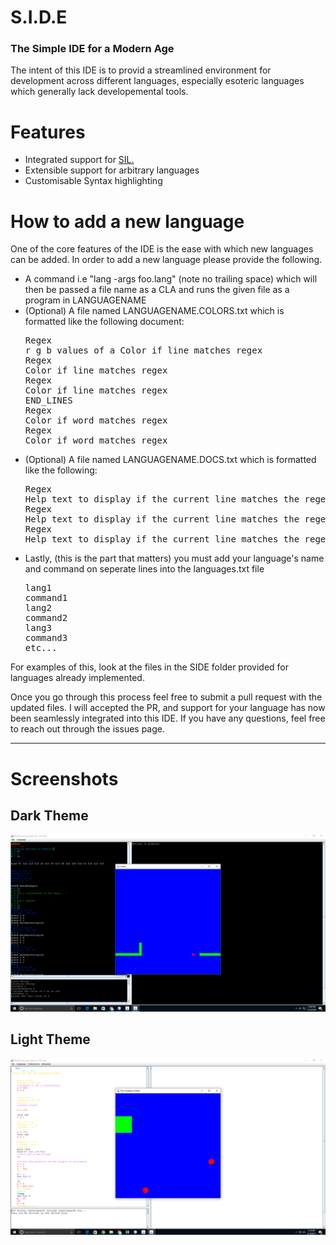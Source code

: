 # S.I.D.E
### The Simple IDE for a Modern Age

The intent of this IDE is to provid a streamlined environment for development across different languages, especially esoteric languages
which generally lack developemental tools. 

<h1>Features</h1>
<ul>
<li>
Integrated support for <a href="https://github.com/rjhunjhunwala/SIL-S.I.L.O.S">SIL.</a>
</li>
<li>Extensible support for arbitrary languages </li>
<li>Customisable Syntax highlighting</li>
</ul>

<h1>How to add a new language</h1>
One of the core features of the IDE is the ease with which new languages can be added. In order to add a new language please provide the following.
<ul>
<li> A command i.e "lang -args foo.lang" (note no trailing space) which will then be passed a file name as a CLA and runs the given file as a program in LANGUAGENAME</li>
</li>
<li> (Optional) A file named LANGUAGENAME.COLORS.txt which is formatted like the following document:
<pre>
Regex 
r g b values of a Color if line matches regex
Regex 
Color if line matches regex 
Regex 
Color if line matches regex 
END_LINES 
Regex 
Color if word matches regex 
Regex 
Color if word matches regex 
</pre>
</li>
<li>
(Optional) A file named LANGUAGENAME.DOCS.txt which is formatted like the following:
<pre>
Regex
Help text to display if the current line matches the regex "NEWLINE" is used as an escape sequence to represent a new line being displayed.
Regex
Help text to display if the current line matches the regex
Regex
Help text to display if the current line matches the regex
</pre>
</li>
<li>
Lastly, (this is the part that matters) you must add your language's name and command on seperate lines into the languages.txt file
<pre>
lang1
command1
lang2
command2
lang3
command3
etc...
</pre>
</li>
</ul>
For examples of this, look at the files in the SIDE folder provided for languages already implemented. 

Once you go through this process feel free to submit a pull request with the updated files. I will accepted the PR, and support for your language has now been seamlessly integrated into this IDE. If you have any questions, feel free to reach out through the issues page.

<hr/>

<h1>Screenshots</h1>

<h2>Dark Theme</h2>

![alt tag](https://raw.githubusercontent.com/rjhunjhunwala/S.I.D.E/master/Screenshot.png)

<h2>Light Theme</h2>

![alt tag](https://raw.githubusercontent.com/rjhunjhunwala/S.I.D.E/master/LightTheme.png)
